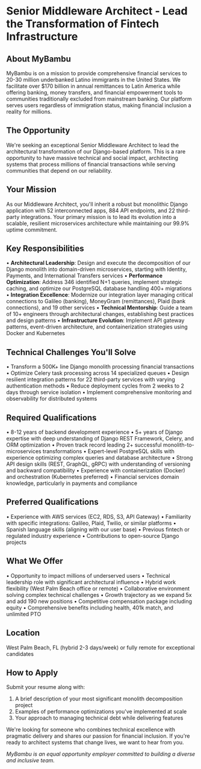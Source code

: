 # Senior Middleware Architect - Lead the Transformation of Fintech Infrastructure

## About MyBambu
MyBambu is on a mission to provide comprehensive financial services to 20-30 million underbanked Latino immigrants in the United States. We facilitate over $170 billion in annual remittances to Latin America while offering banking, money transfers, and financial empowerment tools to communities traditionally excluded from mainstream banking. Our platform serves users regardless of immigration status, making financial inclusion a reality for millions.

## The Opportunity
We're seeking an exceptional Senior Middleware Architect to lead the architectural transformation of our Django-based platform. This is a rare opportunity to have massive technical and social impact, architecting systems that process millions of financial transactions while serving communities that depend on our reliability.

## Your Mission
As our Middleware Architect, you'll inherit a robust but monolithic Django application with 52 interconnected apps, 884 API endpoints, and 22 third-party integrations. Your primary mission is to lead its evolution into a scalable, resilient microservices architecture while maintaining our 99.9% uptime commitment.

## Key Responsibilities
• **Architectural Leadership**: Design and execute the decomposition of our Django monolith into domain-driven microservices, starting with Identity, Payments, and International Transfers services
• **Performance Optimization**: Address 346 identified N+1 queries, implement strategic caching, and optimize our PostgreSQL database handling 400+ migrations
• **Integration Excellence**: Modernize our integration layer managing critical connections to Galileo (banking), MoneyGram (remittances), Plaid (bank connections), and 19 other services
• **Technical Mentorship**: Guide a team of 10+ engineers through architectural changes, establishing best practices and design patterns
• **Infrastructure Evolution**: Implement API gateway patterns, event-driven architecture, and containerization strategies using Docker and Kubernetes

## Technical Challenges You'll Solve
• Transform a 500K+ line Django monolith processing financial transactions
• Optimize Celery task processing across 14 specialized queues
• Design resilient integration patterns for 22 third-party services with varying authentication methods
• Reduce deployment cycles from 2 weeks to 2 days through service isolation
• Implement comprehensive monitoring and observability for distributed systems

## Required Qualifications
• 8-12 years of backend development experience
• 5+ years of Django expertise with deep understanding of Django REST Framework, Celery, and ORM optimization
• Proven track record leading 2+ successful monolith-to-microservices transformations
• Expert-level PostgreSQL skills with experience optimizing complex queries and database architecture
• Strong API design skills (REST, GraphQL, gRPC) with understanding of versioning and backward compatibility
• Experience with containerization (Docker) and orchestration (Kubernetes preferred)
• Financial services domain knowledge, particularly in payments and compliance

## Preferred Qualifications
• Experience with AWS services (EC2, RDS, S3, API Gateway)
• Familiarity with specific integrations: Galileo, Plaid, Twilio, or similar platforms
• Spanish language skills (aligning with our user base)
• Previous fintech or regulated industry experience
• Contributions to open-source Django projects

## What We Offer
• Opportunity to impact millions of underserved users
• Technical leadership role with significant architectural influence
• Hybrid work flexibility (West Palm Beach office or remote)
• Collaborative environment solving complex technical challenges
• Growth trajectory as we expand 5x and add 190 new positions
• Competitive compensation package including equity
• Comprehensive benefits including health, 401k match, and unlimited PTO

## Location
West Palm Beach, FL (hybrid 2-3 days/week) or fully remote for exceptional candidates

## How to Apply
Submit your resume along with:
1. A brief description of your most significant monolith decomposition project
2. Examples of performance optimizations you've implemented at scale
3. Your approach to managing technical debt while delivering features

We're looking for someone who combines technical excellence with pragmatic delivery and shares our passion for financial inclusion. If you're ready to architect systems that change lives, we want to hear from you.

*MyBambu is an equal opportunity employer committed to building a diverse and inclusive team.*